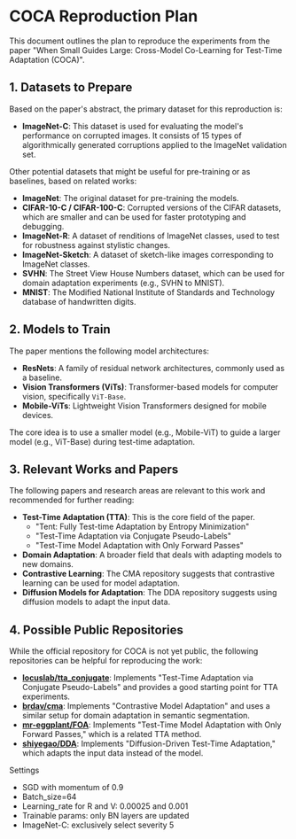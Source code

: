 
# COCA Reproduction Plan

This document outlines the plan to reproduce the experiments from the paper "When Small Guides Large: Cross-Model Co-Learning for Test-Time Adaptation (COCA)".

## 1. Datasets to Prepare

Based on the paper's abstract, the primary dataset for this reproduction is:

*   **ImageNet-C**: This dataset is used for evaluating the model's performance on corrupted images. It consists of 15 types of algorithmically generated corruptions applied to the ImageNet validation set.

Other potential datasets that might be useful for pre-training or as baselines, based on related works:

*   **ImageNet**: The original dataset for pre-training the models.
*   **CIFAR-10-C / CIFAR-100-C**: Corrupted versions of the CIFAR datasets, which are smaller and can be used for faster prototyping and debugging.
*   **ImageNet-R**: A dataset of renditions of ImageNet classes, used to test for robustness against stylistic changes.
*   **ImageNet-Sketch**: A dataset of sketch-like images corresponding to ImageNet classes.
*   **SVHN**: The Street View House Numbers dataset, which can be used for domain adaptation experiments (e.g., SVHN to MNIST).
*   **MNIST**: The Modified National Institute of Standards and Technology database of handwritten digits.

## 2. Models to Train

The paper mentions the following model architectures:

*   **ResNets**: A family of residual network architectures, commonly used as a baseline.
*   **Vision Transformers (ViTs)**: Transformer-based models for computer vision, specifically `ViT-Base`.
*   **Mobile-ViTs**: Lightweight Vision Transformers designed for mobile devices.

The core idea is to use a smaller model (e.g., Mobile-ViT) to guide a larger model (e.g., ViT-Base) during test-time adaptation.

## 3. Relevant Works and Papers

The following papers and research areas are relevant to this work and recommended for further reading:

*   **Test-Time Adaptation (TTA)**: This is the core field of the paper.
    *   "Tent: Fully Test-time Adaptation by Entropy Minimization"
    *   "Test-Time Adaptation via Conjugate Pseudo-Labels"
    *   "Test-Time Model Adaptation with Only Forward Passes"
*   **Domain Adaptation**: A broader field that deals with adapting models to new domains.
*   **Contrastive Learning**: The CMA repository suggests that contrastive learning can be used for model adaptation.
*   **Diffusion Models for Adaptation**: The DDA repository suggests using diffusion models to adapt the input data.

## 4. Possible Public Repositories

While the official repository for COCA is not yet public, the following repositories can be helpful for reproducing the work:

*   **[locuslab/tta_conjugate](https://github.com/locuslab/tta_conjugate)**: Implements "Test-Time Adaptation via Conjugate Pseudo-Labels" and provides a good starting point for TTA experiments.
*   **[brdav/cma](https://github.com/brdav/cma)**: Implements "Contrastive Model Adaptation" and uses a similar setup for domain adaptation in semantic segmentation.
*   **[mr-eggplant/FOA](https://github.com/mr-eggplant/FOA)**: Implements "Test-Time Model Adaptation with Only Forward Passes," which is a related TTA method.
*   **[shiyegao/DDA](https://github.com/shiyegao/DDA)**: Implements "Diffusion-Driven Test-Time Adaptation," which adapts the input data instead of the model.
 

Settings
  - SGD with momentum of 0.9
  - Batch_size=64
  - Learning_rate for R and V: 0.00025 and 0.001
  - Trainable params: only BN layers are updated
  - ImageNet-C: exclusively select severity 5